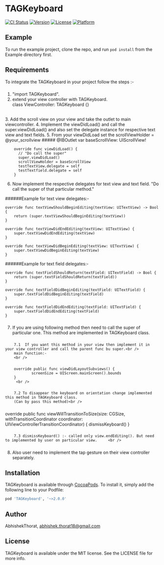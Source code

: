 # TAGKeyboard

[![CI Status](http://img.shields.io/travis/AbhishekThorat/TAGKeyboard.svg?style=flat)](https://travis-ci.org/AbhishekThorat/TAGKeyboard)
[![Version](https://img.shields.io/cocoapods/v/TAGKeyboard.svg?style=flat)](http://cocoapods.org/pods/TAGKeyboard)
[![License](https://img.shields.io/cocoapods/l/TAGKeyboard.svg?style=flat)](http://cocoapods.org/pods/TAGKeyboard)
[![Platform](https://img.shields.io/cocoapods/p/TAGKeyboard.svg?style=flat)](http://cocoapods.org/pods/TAGKeyboard)

## Example

To run the example project, clone the repo, and run `pod install` from the Example directory first.

## Requirements

To integrate the TAGKeyboard in your project follow the steps :-
#####
1. "import TAGKeyboard".<br />
2.  extend your view controller with TAGKeyboard.<br />
        class ViewController: TAGKeyboard {}
<br />
3. Add the scroll view on your view and take the outlet to main viewcontroller.
4. Implement the viewDidLoad() and call the super.viewDidLoad() and also set the delegate instance for respective text view and text fields.
5. From your viewDidLoad set the 
              scrollViewHolder = @your_scrollview
#####
@IBOutlet var baseScrollView: UIScrollView!

        override func viewDidLoad() {
          // "Do call the super"
          super.viewDidLoad()
          scrollViewHolder = baseScrollView
          testTextView.delegate = self
          testTextfield.delegate = self
        }
6. Now implement the respective delegates for text view and text field. "Do call the super of that particular method."

######Example for text view delegates:-

    override func textViewShouldBeginEditing(textView: UITextView) -> Bool {
        return (super.textViewShouldBeginEditing(textView))
    }
    
    override func textViewDidEndEditing(textView: UITextView) {
        super.textViewDidEndEditing(textView)
    }
    
    override func textViewDidBeginEditing(textView: UITextView) {
        super.textViewDidBeginEditing(textView)
    }
    
######Example for text field delegates:-


    override func textFieldShouldReturn(textField: UITextField) -> Bool {
        return (super.textFieldShouldReturn(textField))
    }
    
    override func textFieldDidBeginEditing(textField: UITextField) {
        super.textFieldDidBeginEditing(textField)
    }
    
    override func textFieldDidEndEditing(textField: UITextField) {
        super.textFieldDidEndEditing(textField)
    }
#####   
7. If you are using following method then need to call the super of particular one. This method are implemented in TAGKeyboard class. <br />
#####
        7.1  If you want this method in your view then implement it in your view controller and call the parent func bu super.<br />
        main function:-
        <br />
#####
        override public func viewDidLayoutSubviews() {
                screenSize = UIScreen.mainScreen().bounds
        }
         <br />
#####
        7.2 To disappear the keyboard on orientation change implemented this method in TAGKeyboard class. 
        (Can by pass this method)<br />
#####
 override public func viewWillTransitionToSize(size: CGSize, withTransitionCoordinator coordinator: UIViewControllerTransitionCoordinator) {
        dismissKeyboard()
    }
     <br />
#####
        7.3 dismissKeyboard() :- called only view.endEditing(). But need to implemented by user on particular view.     <br />
#####
8. Also user need to implement the tap gesture on their view controller separately.     <br />
#####

## Installation

TAGKeyboard is available through [CocoaPods](http://cocoapods.org). To install
it, simply add the following line to your Podfile:

```ruby
pod 'TAGKeyboard', '~>2.0.0'
```

## Author

AbhishekThorat, abhishek.thorat18@gmail.com

## License

TAGKeyboard is available under the MIT license. See the LICENSE file for more info.
